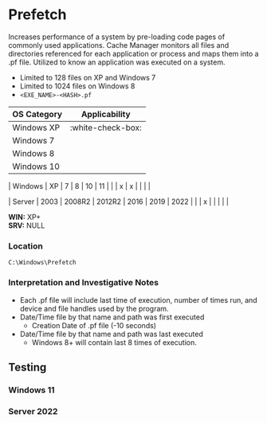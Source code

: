 # Prefetch
Increases performance of a system by pre-loading code pages of commonly used applications. Cache Manager monitors all files and directories referenced for each application or process and maps them into a .pf file. Utilized to know an application was executed on a system.
- Limited to 128 files on XP and Windows 7
- Limited to 1024 files on Windows 8
- `<EXE_NAME>-<HASH>.pf`

| OS Category | Applicability |
| --- | --- |
| Windows XP | :white-check-box: |
| Windows 7 |
| Windows 8 |
| Windows 10 |

| Windows | XP | 7 | 8 | 10 | 11 |
| | x | x | | | |

| Server | 2003 | 2008R2 | 2012R2 | 2016 | 2019 | 2022 |
| | x | | | | |

**WIN:** XP+ <br>
**SRV:** NULL

### Location
```plaintext
C:\Windows\Prefetch
```

### Interpretation and Investigative Notes
- Each .pf file will include last time of execution, number of times run, and device and file handles used by the program.
- Date/Time file by that name and path was first executed
  - Creation Date of .pf file (-10 seconds)
- Date/Time file by that name and path was last executed
  - Windows 8+ will contain last 8 times of execution.

## Testing

### Windows 11


### Server 2022
